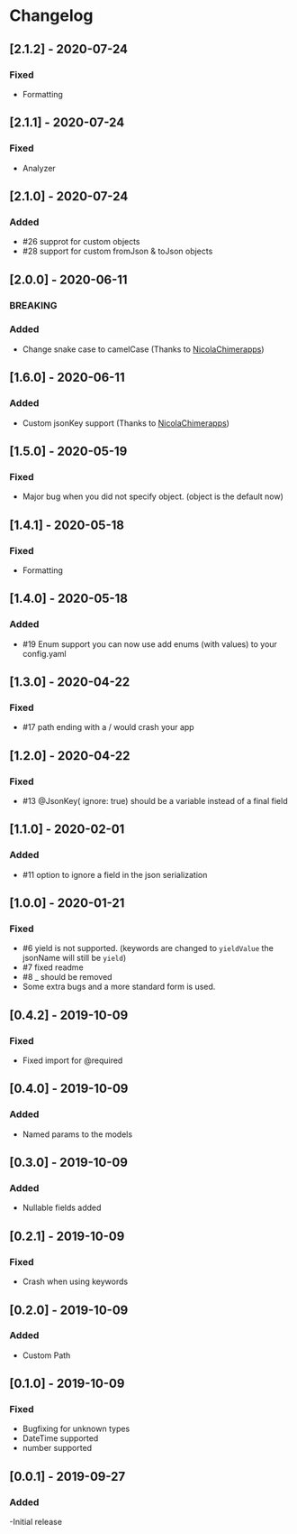 # Changelog

## [2.1.2] - 2020-07-24
### Fixed
- Formatting

## [2.1.1] - 2020-07-24
### Fixed
- Analyzer

## [2.1.0] - 2020-07-24
### Added
- #26 supprot for custom objects
- #28 support for custom fromJson & toJson objects

## [2.0.0] - 2020-06-11
### BREAKING 
### Added
- Change snake case to camelCase (Thanks to [NicolaChimerapps](https://github.com/NicolaChimerapps "Github NicolaChimerapps"))

## [1.6.0] - 2020-06-11
### Added 
- Custom jsonKey support (Thanks to [NicolaChimerapps](https://github.com/NicolaChimerapps "Github NicolaChimerapps"))

## [1.5.0] - 2020-05-19
### Fixed 
- Major bug when you did not specify object. (object is the default now)

## [1.4.1] - 2020-05-18
### Fixed
- Formatting

## [1.4.0] - 2020-05-18
### Added
- #19 Enum support you can now use add enums (with values) to your config.yaml 

## [1.3.0] - 2020-04-22
### Fixed
- #17 path ending with a / would crash your app 

## [1.2.0] - 2020-04-22
### Fixed
- #13 @JsonKey( ignore: true) should be a variable instead of a final field 

## [1.1.0] - 2020-02-01
### Added
- #11 option to ignore a field in the json serialization

## [1.0.0] - 2020-01-21
### Fixed
- #6 yield is not supported. (keywords are changed to `yieldValue` the jsonName will still be `yield`)
- #7 fixed readme
- #8 _ should be removed
- Some extra bugs and a more standard form is used.

## [0.4.2] - 2019-10-09
### Fixed
- Fixed import for @required

## [0.4.0] - 2019-10-09
### Added
- Named params to the models

## [0.3.0] - 2019-10-09
### Added
- Nullable fields added 

## [0.2.1] - 2019-10-09
### Fixed
- Crash when using keywords 

## [0.2.0] - 2019-10-09
### Added
- Custom Path 

## [0.1.0] - 2019-10-09
### Fixed
- Bugfixing for unknown types
- DateTime supported
- number supported

## [0.0.1] - 2019-09-27
### Added
-Initial release
